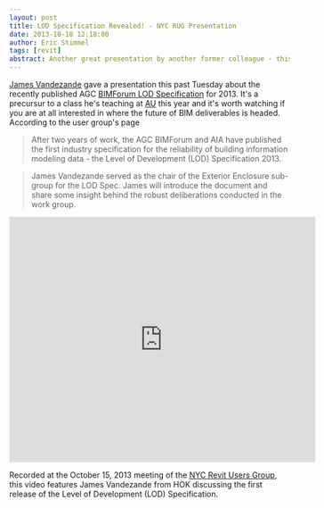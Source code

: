 ```yaml
---
layout: post
title: LOD Specification Revealed! - NYC RUG Presentation  
date: 2013-10-18 12:18:00
author: Eric Stimmel  
tags: [revit]    
abstract: Another great presentation by another former colleague - this time James Vandezande talks about the recently released LOD Specification 2013.  
---
```


[James Vandezande][jv] gave a presentation this past Tuesday about the recently published AGC [BIMForum LOD Specification][lod] for 2013. It's a precursur to a class he's teaching at [AU][] this year and it's worth watching if you are at all interested in where the future of BIM deliverables is headed. According to the user group's page

> After two years of work, the AGC BIMForum and AIA have published the first industry specification for the reliability of building information modeling data - the Level of Development (LOD) Specification 2013. 

> James Vandezande served as the chair of the Exterior Enclosure sub-group for the LOD Spec. James will introduce the document and share some insight behind the robust deliberations conducted in the work group.

<iframe src="http://player.vimeo.com/video/77041617" width="550" height="440" frameborder="0" webkitallowfullscreen mozallowfullscreen allowfullscreen></iframe> 

Recorded at the October 15, 2013 meeting of the [NYC Revit Users Group][nycrug], this video features James Vandezande from HOK discussing the first release of the Level of Development (LOD) Specification.


[jv]: http://www.allthingsbim.com/
[nycrug]: http://www.meetup.com/NYC-RUG/events/135770592/
[AU]: https://www.autodesk.com/autodesk-university/ "Autodesk University"
[lod]: http://bimforum.org/
